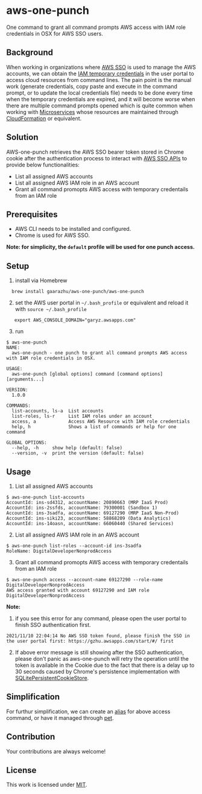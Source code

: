 # aws-one-punch
One command to grant all command prompts AWS access with IAM role credentials in OSX for AWS SSO users. 

## Background ##
When working in organizations where [AWS SSO](https://aws.amazon.com/single-sign-on/) is used to manage the AWS accounts, we can obtain the [IAM temporary credentials](https://docs.aws.amazon.com/singlesignon/latest/userguide/howtogetcredentials.html) in the user portal to access cloud resources from command lines. The pain point is the manual work (generate credentials, copy paste and execute in the command prompt, or to update the local credentials file) needs to be done every time when the temporary credentials are expired, and it will become worse when there are multiple command prompts opened which is quite common when working with [Microservices](https://aws.amazon.com/microservices/) whose resources are maintained through [CloudFormation](https://aws.amazon.com/cloudformation/) or equivalent.

## Solution ##
AWS-one-punch retrieves the AWS SSO bearer token stored in Chrome cookie after the authentication process to interact with [AWS SSO APIs](https://docs.aws.amazon.com/singlesignon/latest/PortalAPIReference/ssoportal-api.pdf) to provide below functionalities:
* List all assigned AWS accounts
* List all assigned AWS IAM role in an AWS account
* Grant all command promopts AWS access with temporary credentails from an IAM role

## Prerequisites ##
* AWS CLI needs to be installed and configured.
* Chrome is used for AWS SSO.

**Note: for simplicity, the `default` profile will be used for one punch access.**

## Setup ##
1. install via Homebrew
 ```
   brew install gaarazhu/aws-one-punch/aws-one-punch
 ```
2. set the AWS user portal in `~/.bash_profile` or equivalent and reload it with `source ~/.bash_profile`
```
   export AWS_CONSOLE_DOMAIN="garyz.awsapps.com"
 ```
3. run
 ```
$ aws-one-punch
NAME:
   aws-one-punch - one punch to grant all command prompts AWS access with IAM role credentials in OSX.

USAGE:
   aws-one-punch [global options] command [command options] [arguments...]

VERSION:
   1.0.0

COMMANDS:
   list-accounts, ls-a  List accounts
   list-roles, ls-r     List IAM roles under an account
   access, a            Access AWS Resource with IAM role credentials
   help, h              Shows a list of commands or help for one command

GLOBAL OPTIONS:
   --help, -h     show help (default: false)
   --version, -v  print the version (default: false)
```

## Usage ##
1. List all assigned AWS accounts
```
$ aws-one-punch list-accounts
AccountId: ins-sd4312, accountName: 20890663 (MRP IaaS Prod)
AccountId: ins-2ssfds, accountName: 79300001 (Sandbox 1)
AccountId: ins-3sadfa, accountName: 69127290 (MRP IaaS Non-Prod)
AccountId: ins-siki23, accountName: 58868209 (Data Analytics)
AccountId: ins-14oasn, accountName: 66060440 (Shared Services)
```

2. List all assigned AWS IAM role in an AWS account
```
$ aws-one-punch list-roles --account-id ins-3sadfa
RoleName: DigitalDeveloperNonprodAccess
```

3. Grant all command promopts AWS access with temporary credentails from an IAM role
```
$ aws-one-punch access --account-name 69127290 --role-name DigitalDeveloperNonprodAccess
AWS access granted with account 69127290 and IAM role DigitalDeveloperNonprodAccess
```

**Note:**
1. if you see this error for any command, please open the user portal to finish SSO authentication first.
```
2021/11/10 22:04:14 No AWS SSO token found, please finish the SSO in the user portal first: https://gzhu.awsapps.com/start/#/ first
```

2. If above error message is still showing after the SSO authentication, please don't panic as aws-one-punch will retry the operation until the token is available in the Cookie due to the fact that there is a delay up to 30 seconds caused by Chrome's persistence implementation with [SQLitePersistentCookieStore](https://www.chromium.org/developers/design-documents/network-stack/cookiemonster/). 

## Simplification ##
For furthur simplification, we can create an [alias](https://wpbeaches.com/make-an-alias-in-bash-or-zsh-shell-in-macos-with-terminal/) for above access command, or have it managed through [pet](https://github.com/knqyf263/pet).

## Contribution ##
Your contributions are always welcome!

## License ##
This work is licensed under [MIT](https://opensource.org/licenses/MIT).
